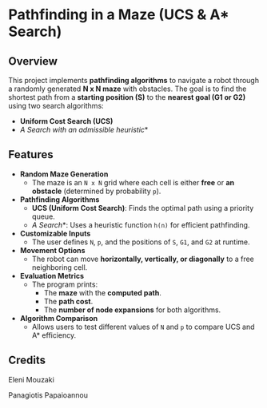 # Pathfinding in a Maze (UCS & A* Search)

## Overview
This project implements **pathfinding algorithms** to navigate a robot through a randomly generated **N x N maze** with obstacles. The goal is to find the shortest path from a **starting position (S)** to the **nearest goal (G1 or G2)** using two search algorithms:
- **Uniform Cost Search (UCS)**
- **A* Search with an admissible heuristic**

## Features
- **Random Maze Generation**  
  - The maze is an `N x N` grid where each cell is either **free** or **an obstacle** (determined by probability `p`).
- **Pathfinding Algorithms**  
  - **UCS (Uniform Cost Search)**: Finds the optimal path using a priority queue.
  - **A* Search**: Uses a heuristic function `h(n)` for efficient pathfinding.
- **Customizable Inputs**  
  - The user defines `N`, `p`, and the positions of `S`, `G1`, and `G2` at runtime.
- **Movement Options**  
  - The robot can move **horizontally, vertically, or diagonally** to a free neighboring cell.
- **Evaluation Metrics**  
  - The program prints:
    - The **maze** with the **computed path**.
    - The **path cost**.
    - The **number of node expansions** for both algorithms.
- **Algorithm Comparison**  
  - Allows users to test different values of `N` and `p` to compare UCS and A* efficiency.

## Credits 
Eleni Mouzaki

Panagiotis Papaioannou
